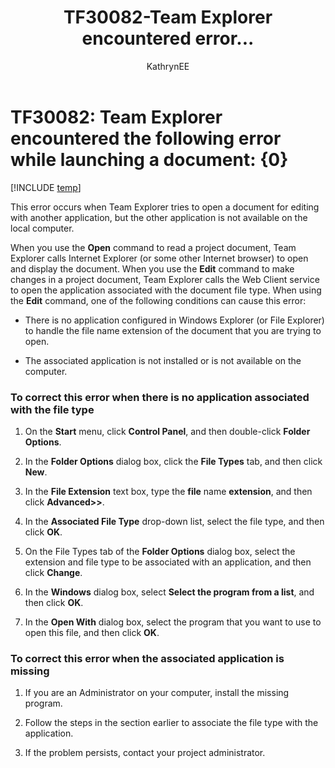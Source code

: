 ﻿---
title: TF30082-Team Explorer encountered error...
description: Occurs when Team Explorer tries to open a document for editing with another application.
titleSuffix: Azure DevOps & TFS
ms.technology: devops-agile
ms.assetid: 99ee70ef-3389-4f78-a600-3772b70c0022
ms.author: kaelli
author: KathrynEE
ms.topic: Troubleshooting
ms.date: 10/23/2017
---

# TF30082: Team Explorer encountered the following error while launching a document: {0}

[!INCLUDE [temp](../../includes/version-vsts-tfs-all-versions.md)]

This error occurs when Team Explorer tries to open a document for editing with another application, but the other application is not available on the local computer.

When you use the **Open** command to read a project document, Team Explorer calls Internet Explorer (or some other Internet browser) to open and display the document. When you use the **Edit** command to make changes in a project document, Team Explorer calls the Web Client service to open the application associated with the document file type. When using the **Edit** command, one of the following conditions can cause this error:

- There is no application configured in Windows Explorer (or File Explorer) to handle the file name extension of the document that you are trying to open.

- The associated application is not installed or is not available on the computer.

### To correct this error when there is no application associated with the file type

1.  On the **Start** menu, click **Control Panel**, and then double-click **Folder Options**.

2.  In the **Folder Options** dialog box, click the **File Types** tab, and then click **New**.

3.  In the **File Extension** text box, type the **file** name **extension**, and then click **Advanced>>**.

4.  In the **Associated File Type** drop-down list, select the file type, and then click **OK**.

5.  On the File Types tab of the **Folder Options** dialog box, select the extension and file type to be associated with an application, and then click **Change**.

6.  In the **Windows** dialog box, select **Select the program from a list**, and then click **OK**.

7.  In the **Open With** dialog box, select the program that you want to use to open this file, and then click **OK**.

### To correct this error when the associated application is missing

1.  If you are an Administrator on your computer, install the missing program.

2.  Follow the steps in the section earlier to associate the file type with the application.

3.  If the problem persists, contact your project administrator.
